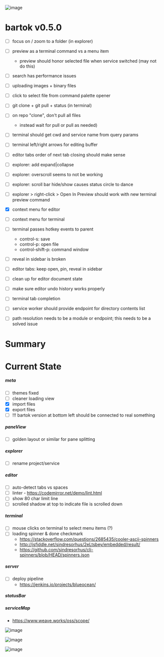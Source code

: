 ![image](https://bit.ly/fiugLandscape1)

# bartok v0.5.0
- [ ] focus on / zoom to a folder (in explorer)
- [ ] preview as a terminal command vs a menu item
	- preview should honor selected file when service switched (may not do this)
- [ ] search has performance issues
- [ ] uploading images + binary files
- [ ] click to select file from command palette opener

- [ ] git clone + git pull + status (in terminal)
- [ ] on repo "clone", don't pull all files
  - instead wait for pull or pull as needed)
- [ ] terminal should get cwd and service name from query params
- [ ] terminal left/right arrows for editing buffer

- [ ] editor tabs order of next tab closing should make sense
- [ ] explorer: add expand|collapse
- [ ] explorer: overscroll seems to not be working
- [ ] explorer: scroll bar hide/show causes status circle to dance
- [ ] explorer > right-click > Open In Preview should work with new terminal preview command


- [X] context menu for editor
- [ ] context menu for terminal
- [ ] terminal passes hotkey events to parent
  - control-s: save
  - control-p: open file
  - control-shift-p: command window
- [ ] reveal in sidebar is broken
- [ ] editor tabs: keep open, pin, reveal in sidebar

- [ ] clean up for editor document state
- [ ] make sure editor undo history works properly

- [ ] terminal tab completion

- [ ] service worker should provide endpoint for directory contents list
- [ ] path resolution needs to be a module or endpoint; this needs to be a solved issue


Summary
=======

Current State
=============

##### meta
  - [ ] themes fixed
  - [ ] cleaner loading view
  - [X] import files
  - [X] export files
  - [ ] !!! bartok version at bottom left should be connected to real something

##### paneView
  - [ ] golden layout or similar for pane splitting

##### explorer
  - [ ] rename project/service

##### editor
  - [ ] auto-detect tabs vs spaces
  - [ ] linter - https://codemirror.net/demo/lint.html
  - [ ] show 80 char limit line
  - [ ] scrolled shadow at top to indicate file is scrolled down

##### terminal
  - [ ] mouse clicks on terminal to select menu items (?)
  - [ ] loading spinner & done checkmark
    - https://stackoverflow.com/questions/2685435/cooler-ascii-spinners
    - http://jsfiddle.net/sindresorhus/2eLtsbey/embedded/result/
    - https://github.com/sindresorhus/cli-spinners/blob/HEAD/spinners.json

##### server
  - [ ] deploy pipeline
    - https://jenkins.io/projects/blueocean/

##### statusBar

##### serviceMap
  - https://www.weave.works/oss/scope/

![image](https://bit.ly/fiugLanscape2)

![image](http://bit.ly/fiugLandscape3)

![image](http://bit.ly/fiugLandscape4)

<style>
  #container p:first-child img {
    filter: hue-rotate(377deg) contrast(1.25) saturate(4);
  }
  #container p:nth-child(18) img {
    filter: hue-rotate(53deg) contrast(1.25) saturate(5);
  }
  #container p:nth-child(19) img {
    filter: hue-rotate(0deg) contrast(1.25) saturate(7);
  }
  #container p:nth-child(20) img {
    filter: hue-rotate(132deg) contrast(1.25) saturate(4);
  }
</style>
